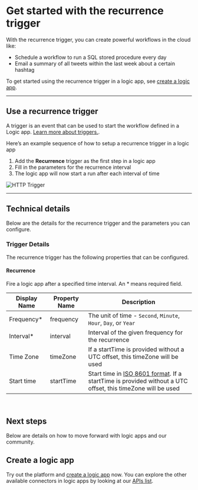 <properties
	pageTitle="Add the recurrence trigger in Logic Apps | Microsoft Azure"
	description="Overview of the recurrence trigger, and how to use with an Azure logic app."
	services=""
	documentationCenter="" 
	authors="jeffhollan"
	manager="erikre"
	editor=""
	tags="connectors"/>

<tags
   ms.service="app-service-logic"
   ms.devlang="na"
   ms.topic="article"
   ms.tgt_pltfrm="na"
   ms.workload="na" 
   ms.date="07/18/2016"
   ms.author="jehollan"/>

# Get started with the recurrence trigger

With the recurrence trigger, you can create powerful workflows in the cloud like:

- Schedule a workflow to run a SQL stored procedure every day
- Email a summary of all tweets within the last week about a certain hashtag

To get started using the recurrence trigger in a logic app, see [create a logic app](../app-service-logic/app-service-logic-create-a-logic-app.md).

---

## Use a recurrence trigger

A trigger is an event that can be used to start the workflow defined in a Logic app. [Learn more about triggers.](connectors-overview.md). 

Here’s an example sequence of how to setup a recurrence trigger in a logic app

1. Add the **Recurrence** trigger as the first step in a logic app
1. Fill in the parameters for the recurrence interval
1. The logic app will now start a run after each interval of time

![HTTP Trigger](./media/connectors-native-recurrence/using-trigger.png)

---

## Technical details

Below are the details for the recurrence trigger and the parameters you can configure.

### Trigger Details

The recurrence trigger has the following properties that can be configured.

#### Recurrence
Fire a logic app after a specified time interval.
An * means required field.

|Display Name|Property Name|Description|
|---|---|---|
|Frequency*|frequency|The unit of time - `Second`, `Minute`, `Hour`, `Day`, or `Year`|
|Interval*|interval|Interval of the given frequency for the recurrence|
|Time Zone|timeZone|If a startTime is provided without a UTC offset, this timeZone will be used|
|Start time|startTime|Start time in [ISO 8601 format](https://en.wikipedia.org/wiki/ISO_8601#Combined_date_and_time_representations). If a startTime is provided without a UTC offset, this timeZone will be used|
<br>


## Next steps

Below are details on how to move forward with logic apps and our community.

## Create a logic app

Try out the platform and [create a logic app](../app-service-logic/app-service-logic-create-a-logic-app.md) now. You can explore the other available connectors in logic apps by looking at our [APIs list](apis-list.md).
